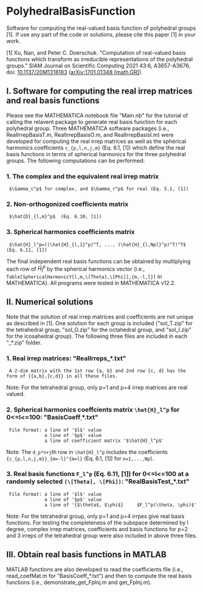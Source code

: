 # PolyhedralBasisFunction
Software for computing the real-valued basis function of polyhedral groups [1]. If use any part of the code or solutions, please cite this paper [1] in your work.

[1] Xu, Nan, and Peter C. Doerschuk. "Computation of real-valued basis functions which transform as irreducible representations of the polyhedral groups." SIAM Journal on Scientific Computing 2021 43:6, A3657-A3676, doi: [10.1137/20M1318183](https://epubs.siam.org/doi/abs/10.1137/20M1318183) ([arXiv:1701.01348 [math.GR]](https://arxiv.org/abs/1701.01348v2)).


## I. Software for computing the real irrep matrices and real basis functions
Please see the MATHEMATICA notebook file "Main.nb" for the tutorial of calling the relavent package to generate real basis function for each polyhedral group. Three MATHEMATICA software packages (i.e., RealIrrepBasisT.m, RealIrrepBasisO.m, and RealIrrepBasisI.m) were developed for computing the real irrep matrices as well as the spherical harmonics coefficients `c_{p,l,n,j,m}` (Eq. 6.1, [1]) which define the real basis functions in terms of spherical harmonics for the three polyhedral groups. The following computations can be performed:
 ### 1. The complex and the equivalent real irrep matrix
     $\Gamma_c^p$ for complex, and $\Gamma_r^p$ for real (Eq. 5.1, [1])
 ### 2. Non-orthogonized coefficients matrix 
     $\hat{D}_{l,m}^p$  (Eq. 6.10, [1])
 ### 3. Spherical harmonics coefficients matrix
     $\hat{H}_l^p=((\hat{H}_{l,1}^p)^T, ..., (\hat{H}_{l,Npl}^p)^T)^T$  (Eq. 6.11, [1])

The final independent real basis functions can be obtained by multiplying each row of $\hat{H}_l^p$ by the spherical harmonics vector (i.e., `Table[SphericalHarmonicY[l,m,\[Theta],\[Phi]],{m,-l,l}]` in MATHEMATICA). All programs were tested in MATHEMATICA v12.2. 

## II. Numerical solutions
Note that the solution of real irrep matrices and coefficients are not unique as described in [1]. One solution for each group is included ("sol_T.zip" for the tetrahedral group, "sol_O.zip" for the octahedral group, and "sol_I.zip" for the icosahedral group). The following three files are included in each "_*.zip" folder.
 ### 1. Real irrep matrices: "RealIrreps_*.txt"
     A 2-dim matrix with the 1st row {a, b} and 2nd row {c, d} has the form of {{a,b},{c,d}} in all these files.
  Note: For the tetrahedral group, only p=1 and p=4 irrep matrices are real valued.
  
 ### 2. Spherical harmonics coeffcients matrix `\hat{H}_l^p` for 0<=l<=100: "BasisCoeff<ins> </ins>*.txt"
     File format: a line of '$l$' value
                  a line of '$p$' value
                  a line of coefficient matrix '$\hat{H}_l^p$'
  Note: The `d_p*n+j`th row in `\hat{H}_l^p` includes the coefficients `{c_{p,l,n,j,m}}_{m=-l}^{m=l}` (Eq. 6.1, [1]) for `n=1,...,Npl`. 

 ### 3. Real basis functions `F_l^p` (Eq. 6.11, [1]) for 0<=l<=100 at a randomly selected `(\[Theta], \[Phi])`: "RealBasisTest_*.txt"
     File format: a line of '$l$' value
                  a line of '$p$' value
                  a line of '{$\theta$, $\phi$}     $F_l^p(\theta, \phi)$'
  Note: For the tetrahedral group, only p=1 and p=4 irrpes give real basis functions. For testing the completeness of the subspace determined by l degree, complex irrep matrices, coefficients and basis functions for p=2 and 3 irreps of the tetrahedral group were also included in above three files.
 
## III. Obtain real basis functions in MATLAB
MATLAB functions are also developed to read the coefficients file (i.e., read_coefMat.m for "BasisCoeff_*.txt") and then to compute the real basis functions (i.e., demonstrate_get_Fplnj.m and get_Fplnj.m).
